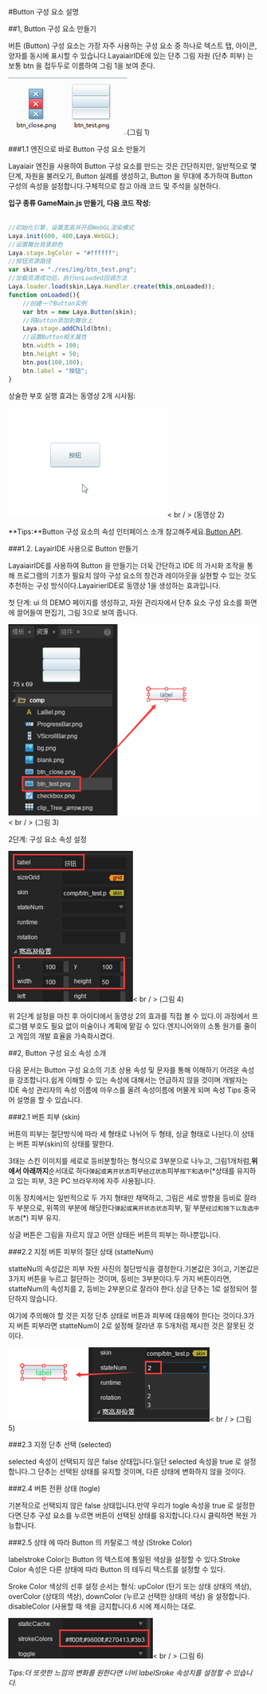 #Button 구성 요소 설명

##1, Button 구성 요소 만들기

버튼 (Button) 구성 요소는 가장 자주 사용하는 구성 요소 중 하나로 텍스트 탭, 아이콘, 양자를 동시에 표시할 수 있습니다.LayaiairIDE에 있는 단추 그림 자원 (단추 피부) 는 보통 btn 을 접두두로 이름하여 그림 1을 보여 준다.

![图1](img/1.png)(그림 1)

###1.1 엔진으로 바로 Button 구성 요소 만들기

Layaiair 엔진을 사용하여 Button 구성 요소를 만드는 것은 간단하지만, 일반적으로 몇 단계, 자원을 불러오기, Button 실례를 생성하고, Button 을 무대에 추가하여 Button 구성의 속성을 설정합니다.구체적으로 참고 아래 코드 및 주석을 실현하다.

**입구 종류 GameMain.js 만들기, 다음 코드 작성:**


```javascript

//初始化引擎，设置宽高并开启WebGL渲染模式
Laya.init(600, 400,Laya.WebGL);
//设置舞台背景颜色
Laya.stage.bgColor = "#ffffff";
//按钮资源路径
var skin = "./res/img/btn_test.png";
//加载资源成功后，执行onLoaded回调方法
Laya.loader.load(skin,Laya.Handler.create(this,onLoaded));
function onLoaded(){
    //创建一个Button实例
    var btn = new Laya.Button(skin);
    //将Button添加到舞台上
    Laya.stage.addChild(btn);
    //设置Button相关属性
    btn.width = 100;
    btn.height = 50;
    btn.pos(100,100);
    btn.label = "按钮";
}
```


상술한 부호 실행 효과는 동영상 2개 시사됨:

![动图2](img/2.gif)< br / > (동영상 2)

**Tips:**Button 구성 요소의 속성 인터페이스 소개 참고해주세요.[Button API](http://layaair.ldc.layabox.com/api/index.html?category=Core&class=laya.ui.Button).



###1.2. LayairIDE 사용으로 Button 만들기

LayaiairIDE를 사용하여 Button 을 만들기는 더욱 간단하고 IDE 의 가시화 조작을 통해 프로그램의 기초가 필요치 않아 구성 요소의 창건과 레이아웃을 실현할 수 있는 것도 추천하는 구성 방식이다.LayairierIDE로 동영상 1을 생성하는 효과입니다.

첫 단계: ui 의 DEMO 페이지를 생성하고, 자원 관리자에서 단추 요소 구성 요소를 화면에 끌어들여 편집기, 그림 3으로 보여 줍니다.

![图3](img/3.png)< br / > (그림 3)

2단계: 구성 요소 속성 설정

![图3](img/4.png)< br / > (그림 4)

위 2단계 설정을 마친 후 아이디에서 동영상 2의 효과를 직접 볼 수 있다.이 과정에서 프로그램 부호도 필요 없이 미술이나 계획에 맡길 수 있다.엔지니어와의 소통 원가를 줄이고 게임의 개발 효율을 가속화시켰다.



##2, Button 구성 요소 속성 소개

다음 문서는 Button 구성 요소의 기초 상용 속성 및 문자를 통해 이해하기 어려운 속성을 강조합니다.쉽게 이해할 수 있는 속성에 대해서는 언급하지 않을 것이며 개발자는 IDE 속성 관리자의 속성 이름에 마우스를 올려 속성이름에 머물게 되며 속성 Tips 중국어 설명을 할 수 있습니다.

###2.1 버튼 피부 (skin)

버튼의 피부는 절단방식에 따라 세 형태로 나뉘어 두 형태, 싱글 형태로 나뉜다.이 상태는 버튼 피부(skin)의 상태를 말한다.

3태는 스킨 이미지를 세로로 등비분할하는 형식으로 3부분으로 나누고, 그림1개처럼,**위에서 아래까지**순서대로 하다`弹起或离开状态`피부`经过状态`피부`按下和选中`(*상태를 유지하고 있는 피부, 3은 PC 브라우저에 자주 사용됩니다.

이동 장치에서는 일반적으로 두 가지 형태만 채택하고, 그림은 세로 방향을 등비로 잘라 두 부분으로, 위쪽의 부분에 해당한다`弹起或离开状态状态`피부, 밑 부분`经过和按下以及选中状态`(*) 피부 유지.

싱글 버튼은 그림을 자르지 않고 어떤 상태든 버튼의 피부는 하나뿐입니다.

###2.2 지정 버튼 피부의 절단 상태 (statteNum)

statteNu의 속성값은 피부 자원 사진의 절단방식을 결정한다.기본값은 3이고, 기본값은 3가지 버튼을 누르고 절단하는 것이며, 등비는 3부분이다.두 가지 버튼이라면, statteNum의 속성치를 2, 등비는 2부분으로 잘라야 한다.싱글 단추는 1로 설정되어 절단하지 않습니다.

여기에 주의해야 할 것은 지정 단추 상태로 버튼과 피부에 대응해야 한다는 것이다.3가지 버튼 피부라면 statteNum이 2로 설정해 잘라낸 후 5개처럼 제시한 것은 잘못된 것이다.

![图5](img/5.png)< br / > (그림 5)



###2.3 지정 단추 선택 (selected)

selected 속성이 선택되지 않은 false 상태입니다.일단 selected 속성을 true 로 설정합니다.그 단추는 선택된 상태를 유지할 것이며, 다른 상태에 변화하지 않을 것이다.

###2.4 버튼 전환 상태 (togle)

기본적으로 선택되지 않은 false 상태입니다.만약 우리가 togle 속성을 true 로 설정한다면.단추 구성 요소를 누르면 버튼이 선택된 상태를 유지합니다.다시 클릭하면 복원 가능합니다.

###2.5 상태 에 따라 Button 의 카탈로그 색상 (Stroke Color)

labelstroke Color는 Button 의 텍스트에 통일된 색상을 설정할 수 있다.Stroke Color 속성은 다른 상태에 따라 Button 의 테두리 텍스트를 설정할 수 있다.

Sroke Color 색상의 선후 설정 순서는 형식: upColor (탄기 또는 상태 상태의 색상), overColor (상태의 색상), downColor (누르고 선택한 상태의 색상) 을 설정합니다. disableColor (사용할 때 색을 금지합니다.6 시에 제시하는 대로.

![图6](img/6.png)< br / > (그림 6)

*Tips:더 또렷한 느낌의 변화를 원한다면 너비 labelSroke 속성치를 설정할 수 있습니다.*











